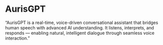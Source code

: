 # AurisGPT
“AurisGPT is a real-time, voice-driven conversational assistant that bridges human speech with advanced AI understanding. It listens, interprets, and responds — enabling natural, intelligent dialogue through seamless voice interaction.”
